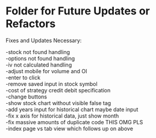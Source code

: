 # Folder for Future Updates or Refactors 

Fixes and Updates Necessary:

-stock not found handling \
-options not found handling \
-iv not calculated handling \
-adjust mobile for volume and OI \
-enter to click \
-remove saved input in stock symbol \
-cost of strategy credit debit specification \
-change buttons \
-show stock chart without visible false tag \
-add years input for historical chart maybe date input \
-fix x axis for historical data, just show month \
-fix massive amounts of duplicate code THIS OMG PLS \
-index page vs tab view which follows up on above
